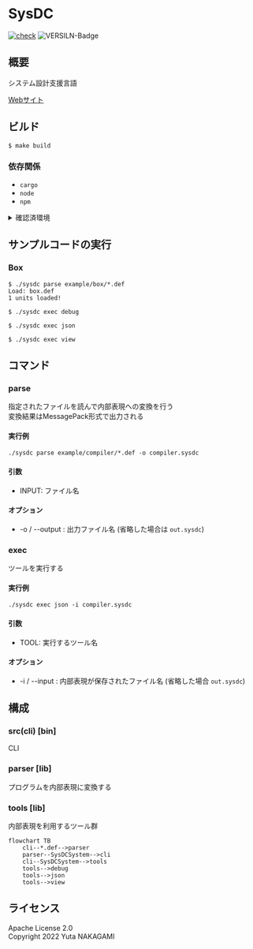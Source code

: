 # SysDC

[![check](https://github.com/Yuta1004/SysDC/actions/workflows/check.yml/badge.svg?branch=master)](https://github.com/Yuta1004/SysDC/actions/workflows/check.yml)
![VERSILN-Badge](https://img.shields.io/github/v/release/Yuta1004/SysDC?style=flat)

## 概要

システム設計支援言語

[Webサイト](https://sysdc.nakagamiyuta.dev)

## ビルド

```
$ make build
```

### 依存関係

- `cargo`
- `node`
- `npm`

<details>
<summary>確認済環境</summary>

```
$ cargo --version
cargo 1.63.0 (fd9c4297c 2022-07-01)

$ rustc --version
rustc 1.63.0 (4b91a6ea7 2022-08-08)

$ node --version
v18.9.0

$ npm --version
8.19.2
```

</details>

## サンプルコードの実行

### Box

```
$ ./sysdc parse example/box/*.def
Load: box.def
1 units loaded!

$ ./sysdc exec debug

$ ./sysdc exec json

$ ./sysdc exec view
```

## コマンド

### parse

指定されたファイルを読んで内部表現への変換を行う  
変換結果はMessagePack形式で出力される

#### 実行例

```
./sysdc parse example/compiler/*.def -o compiler.sysdc
```

#### 引数

- INPUT: ファイル名

#### オプション

- -o / --output : 出力ファイル名 (省略した場合は `out.sysdc`)

### exec

ツールを実行する

#### 実行例

```
./sysdc exec json -i compiler.sysdc
```

#### 引数

- TOOL: 実行するツール名

#### オプション

- -i / --input : 内部表現が保存されたファイル名 (省略した場合 `out.sysdc`)

## 構成

### src(cli) [bin]

CLI

### parser [lib]

プログラムを内部表現に変換する

### tools [lib]

内部表現を利用するツール群

```mermaid
flowchart TB
    cli--*.def-->parser
    parser--SysDCSystem-->cli
    cli--SysDCSystem-->tools
    tools-->debug
    tools-->json
    tools-->view
```

## ライセンス

Apache License 2.0  
Copyright 2022 Yuta NAKAGAMI
